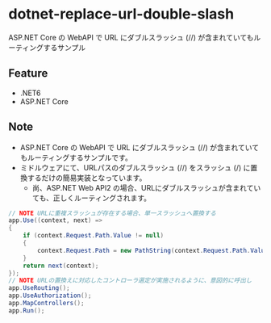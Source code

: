 # dotnet-replace-url-double-slash
ASP.NET Core の WebAPI で URL にダブルスラッシュ (//) が含まれていてもルーティングするサンプル

## Feature
- .NET6
- ASP.NET Core

## Note
- ASP.NET Core の WebAPI で URL にダブルスラッシュ (//) が含まれていてもルーティングするサンプルです。
- ミドルウェアにて、URLパスのダブルスラッシュ (//) をスラッシュ (/) に置換するだけの簡易実装となっています。
    - 尚、ASP.NET Web API2 の場合、URLにダブルスラッシュが含まれていても、正しくルーティングされます。

```cs
// NOTE URLに重複スラッシュが存在する場合、単一スラッシュへ置換する
app.Use((context, next) =>
{
    if (context.Request.Path.Value != null)
    {
        context.Request.Path = new PathString(context.Request.Path.Value.Replace("//", "/"));
    }
    return next(context);
});
// NOTE URLの置換えに対応したコントローラ選定が実施されるように、意図的に呼出し
app.UseRouting();
app.UseAuthorization();
app.MapControllers();
app.Run();
```

